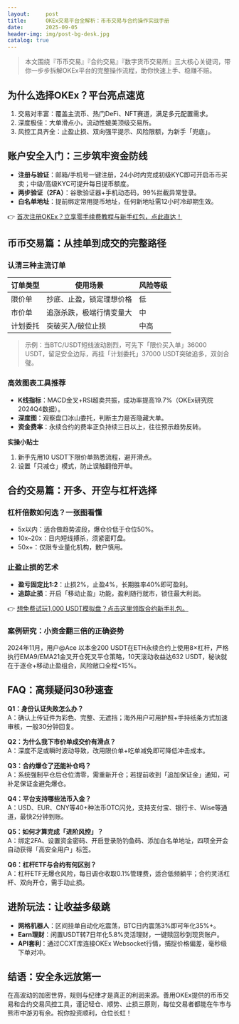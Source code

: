 ```yaml
---
layout:     post
title:      OKEx交易平台全解析：币币交易与合约操作实战手册
date:       2025-09-05
header-img: img/post-bg-desk.jpg
catalog: true
---
```


> 本文围绕『币币交易』『合约交易』『数字货币交易所』三大核心关键词，带你一步步拆解OKEx平台的完整操作流程，助你快速上手、稳赚不赔。

## 为什么选择OKEx？平台亮点速览
1. 交易对丰富：覆盖主流币、热门DeFi、NFT赛道，满足多元配置需求。  
2. 深度极佳：大单滑点小，流动性媲美顶级交易所。  
3. 风控工具齐全：止盈止损、双向强平提示、风险限额，为新手「兜底」。  

## 账户安全入门：三步筑牢资金防线
- **注册与验证**：邮箱/手机号一键注册，24小时内完成初级KYC即可开启币币买卖；中级/高级KYC可提升每日提币额度。  
- **两步验证（2FA）**：谷歌验证器+手机动态码，99%拦截异常登录。  
- **白名单地址**：提前绑定常用提币地址，任何新地址需12小时冷却期生效。  

👉 [首次注册OKEx？立享零手续费教程与新手红包，点此直达！](https://okxdog.com/)

## 币币交易篇：从挂单到成交的完整路径
### 认清三种主流订单
| 订单类型   | 使用场景                     | 风险等级 |
|------------|------------------------------|----------|
| 限价单     | 抄底、止盈，锁定理想价格   | 低       |
| 市价单     | 追涨杀跌，极端行情变量大   | 中       |
| 计划委托   | 突破买入/破位止损           | 中高     |

> 示例：当BTC/USDT短线波动剧烈，可先下「限价买入单」36000 USDT，留足安全边际，再挂「计划委托」37000 USDT突破追多，双剑合璧。

### 高效图表工具推荐
- **K线指标**：MACD金叉+RSI超卖共振，成功率提高19.7%（OKEx研究院2024Q4数据）。  
- **深度图**：观察盘口冰山委托，判断主力是否隐藏大单。  
- **资金费率**：永续合约的费率正负持续三日以上，往往预示趋势反转。  

**实操小贴士**  
1. 新手先用10 USDT下限价单熟悉流程，避开滑点。  
2. 设置「只减仓」模式，防止误触翻倍开单。  

## 合约交易篇：开多、开空与杠杆选择
### 杠杆倍数如何选？一张图看懂
- 5x以内：适合做趋势波段，爆仓价低于仓位50%。  
- 10x–20x：日内短线搏杀，须紧密盯盘。  
- 50x+：仅限专业量化机构，散户慎用。  

### 止盈止损的艺术
- **盈亏固定比1:2**：止损2%，止盈4%，长期胜率40%即可盈利。  
- **追踪止损**：开启「移动止盈」功能，盈利随行就市，锁住最大利润。  

👉 [想免费试玩1,000 USDT模拟盘？点击这里领取合约新手礼包。](https://okxdog.com/)

### 案例研究：小资金翻三倍的正确姿势  
2024年11月，用户@Ace 以本金200 USDT在ETH永续合约上使用8×杠杆，严格执行EMA9/EMA21金叉开仓死叉平仓策略，10天滚动收益达632 USDT，秘诀就在于逐仓+移动止盈组合，风险敞口全程<15%。  

## FAQ：高频疑问30秒速查  
**Q1：身份认证失败怎么办？**  
A：确认上传证件为彩色、完整、无遮挡；海外用户可用护照+手持纸条方式加速审核，一般30分钟回复。  

**Q2：为什么我下市价单成交价有滑点？**  
A：深度不足或瞬时波动导致，改用限价单+吃单减免即可降低冲击成本。  

**Q3：合约爆仓了还能补仓吗？**  
A：系统强制平仓后仓位清零，需重新开仓；若提前收到「追加保证金」通知，可补足保证金避免爆仓。  

**Q4：平台支持哪些法币入金？**  
A：USD、EUR、CNY等40+种法币OTC闪兑，支持支付宝、银行卡、Wise等通道，最快2分钟到账。  

**Q5：如何才算完成「进阶风控」？**  
A：绑定2FA、设置资金密码、开启登录防钓鱼码、添加白名单地址，四项全开会自动获得「高安全用户」标签。  

**Q6：杠杆ETF与合约有何区别？**  
A：杠杆ETF无爆仓风险，每日调仓收取0.1%管理费，适合低频躺平；合约灵活杠杆、双向开仓，需手动止损。  

## 进阶玩法：让收益多级跳
- **网格机器人**：区间挂单自动化吃震荡，BTC日内震荡3%即可年化35%+。  
- **Earn理财**：闲置USDT转7日年化5.8%灵活理财，一键赎回秒到现货账户。  
- **API套利**：通过CCXT库连接OKEx Websocket行情，捕捉价格偏差，毫秒级下单对冲。  

## 结语：安全永远放第一  
在高波动的加密世界，规则与纪律才是真正的利润来源。善用OKEx提供的币币交易和合约交易风控工具，谨记轻仓、顺势、止损三原则，每位交易者都能在牛市与熊市中游刃有余。祝你投资顺利，仓位长虹！